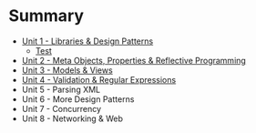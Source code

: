 # Summary

* [Unit 1 - Libraries & Design Patterns](README.md)
  * [Test](test.md)
* [Unit 2 - Meta Objects, Properties & Reflective Programming](chapter1.md)
* [Unit 3 - Models & Views](unit-3-models-and-views.md)
* [Unit 4 - Validation & Regular Expressions](unit-4-validation-and-regular-expressions.md)
* Unit 5 - Parsing XML
* Unit 6 - More Design Patterns
* Unit 7 - Concurrency
* Unit 8 - Networking & Web

